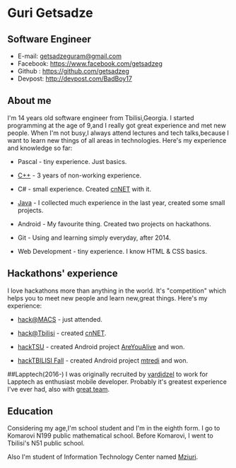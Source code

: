 Guri Getsadze
=============

Software Engineer
-----------------------
- E-mail: getsadzeguram@gmail.com
- Facebook: https://www.facebook.com/getsadzeg
- Github : https://github.com/getsadzeg
- Devpost: http://devpost.com/BadBoy17

## About me
I'm 14 years old software engineer from Tbilisi,Georgia. I started programming at the age of 9,and I really got great experience and met new people. When I'm not busy,I always attend lectures and tech talks,because I want to learn new things of all areas in technologies. Here's my experience and knowledge so far:

* Pascal - tiny experience. Just basics.

* [C++](https://github.com/getsadzeg/cpp-codes) - 3 years of non-working experience.

* C# - small experience. Created [cnNET](https://github.com/getsadzeg/cnNET) with it.

* [Java](https://github.com/getsadzeg/java-codes) - I collected much experience in the last year, created some small projects.

* Android - My favourite thing. Created two projects on hackathons.

* Git - Using and learning simply everyday, after 2014.

* Web Development - tiny experience. I know HTML & CSS basics.

## Hackathons' experience
I love hackathons more than anything in the world. It's "competition" which helps you to meet new people and learn new,great things. Here's my experience:

* [hack@MACS](http://hackatmacs.devpost.com/) - just attended.

* [hack@Tbilisi](http://hacktbilisi.devpost.com/) - created [cnNET](https://github.com/getsadzeg/cnNET).

* [hackTSU](http://hacktsu.devpost.com/) - created Android project [AreYouAlive](https://github.com/getsadzeg/AreYouAlive) and won.

* [hackTBILISI Fall](http://hacktbilisi2015.devpost.com/) - created Android project [mtredi](https://github.com/getsadzeg/mtredi) and won.

##Lapptech(2016-)
I was originally recruited by [vardidzel](https://github.com/vardidzel) to work for Lapptech as enthusiast mobile developer. Probably it's greatest experience I've ever had, also with [great team](https://andromeda.ge/).

## Education
Considering my age,I'm school student and I'm in the eighth form. I go to Komarovi N199 public mathematical school. Before Komarovi, I went to Tbilisi's N51 public school.

Also I'm student of Information Technology Center named [Mziuri](http://mziuri.ge/).
